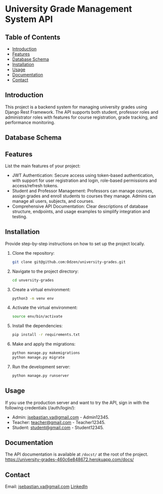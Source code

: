 # University Grade Management System API

## Table of Contents
- [Introduction](#introduction)
- [Features](#features)
- [Database Schema](#database-schema)
- [Installation](#installation)
- [Usage](#usage)
- [Documentation](#documentation)
- [Contact](#contact)

## Introduction
This project is a backend system for managing university grades using Django Rest Framework. The API supports both student, professor roles and administrator roles with features for course registration, grade tracking, and performance monitoring.

## Database Schema


## Features
List the main features of your project:
- JWT Authentication: Secure access using token-based authentication, with support for user registration and login, role-based permissions and access/refresh tokens.
- Student and Professor Management: Professors can manage courses, assign grades and enroll students to courses they manage. Admins can manage all users, subjects, and courses.
- Comprehensive API Documentation: Clear descriptions of database structure, endpoints, and usage examples to simplify integration and testing.

## Installation
Provide step-by-step instructions on how to set up the project locally.

1. Clone the repository:
    ```bash
    git clone git@github.com:Odzen/university-grades.git
    ```
2. Navigate to the project directory:
    ```bash
    cd unversity-grades
    ```
3. Create a virtual environment:
    ```bash
    python3 -m venv env
    ```
4. Activate the virtual environment:
    ```bash
    source env/bin/activate
    ```
5. Install the dependencies:
    ```bash
    pip install -r requirements.txt
    ```
6. Make and apply the migrations:
    ```bash
    python manage.py makemigrations
    python manage.py migrate
    ```
7. Run the development server:
    ```bash
    python manage.py runserver
    ```

## Usage
If you use the production server and want to try the API, sign in with the following credentials (/auth/login/):
- Admin: jsebastian.va@gmail.com - Admin12345.
- Teacher: teacher@gmail.com - Teacher12345.
- Student: student@gmail.com - Student12345.

## Documentation
The API documentation is available at `/docst/` at the root of the project. https://university-grades-460c6e848672.herokuapp.com/docs/ 

## Contact
Email: jsebastian.va@gmail.com
[LinkedIn](https://www.linkedin.com/in/juanvelasquezacevedo/)

